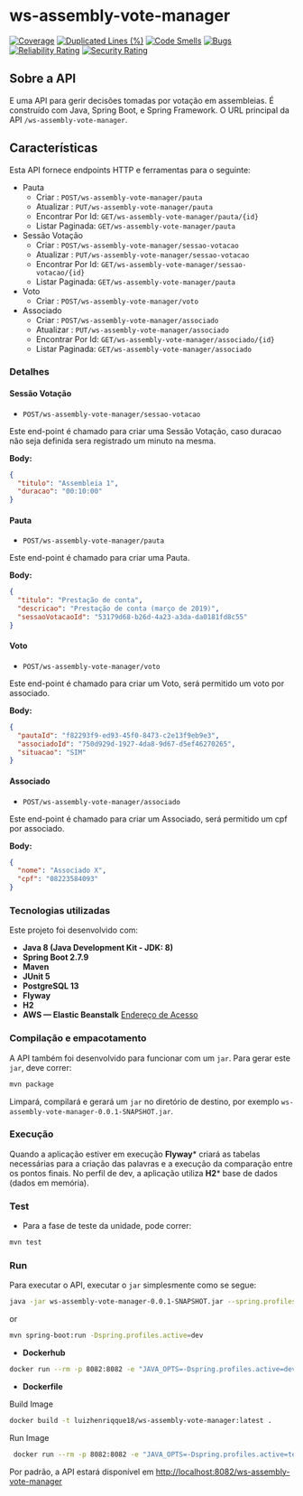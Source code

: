 # ws-assembly-vote-manager

[![Coverage](https://sonarcloud.io/api/project_badges/measure?project=luizhenriqque18_ws-assembly-vote-manager&metric=coverage)](https://sonarcloud.io/summary/new_code?id=luizhenriqque18_ws-assembly-vote-manager) [![Duplicated Lines (%)](https://sonarcloud.io/api/project_badges/measure?project=luizhenriqque18_ws-assembly-vote-manager&metric=duplicated_lines_density)](https://sonarcloud.io/summary/new_code?id=luizhenriqque18_ws-assembly-vote-manager) [![Code Smells](https://sonarcloud.io/api/project_badges/measure?project=luizhenriqque18_ws-assembly-vote-manager&metric=code_smells)](https://sonarcloud.io/summary/new_code?id=luizhenriqque18_ws-assembly-vote-manager) [![Bugs](https://sonarcloud.io/api/project_badges/measure?project=luizhenriqque18_ws-assembly-vote-manager&metric=bugs)](https://sonarcloud.io/summary/new_code?id=luizhenriqque18_ws-assembly-vote-manager) [![Reliability Rating](https://sonarcloud.io/api/project_badges/measure?project=luizhenriqque18_ws-assembly-vote-manager&metric=reliability_rating)](https://sonarcloud.io/summary/new_code?id=luizhenriqque18_ws-assembly-vote-manager) [![Security Rating](https://sonarcloud.io/api/project_badges/measure?project=luizhenriqque18_ws-assembly-vote-manager&metric=security_rating)](https://sonarcloud.io/summary/new_code?id=luizhenriqque18_ws-assembly-vote-manager)

## Sobre a API
E uma API para gerir decisões tomadas por votação em assembleias. É construído com Java, Spring Boot, e Spring Framework. O URL principal da API `/ws-assembly-vote-manager`.

## Características

Esta API fornece endpoints HTTP e ferramentas para o seguinte:

* Pauta
  * Criar : `POST/ws-assembly-vote-manager/pauta`
  * Atualizar : `PUT/ws-assembly-vote-manager/pauta`
  * Encontrar Por Id: `GET/ws-assembly-vote-manager/pauta/{id}`
  * Listar Paginada: `GET/ws-assembly-vote-manager/pauta`
* Sessão Votação
  * Criar : `POST/ws-assembly-vote-manager/sessao-votacao`
  * Atualizar : `PUT/ws-assembly-vote-manager/sessao-votacao`
  * Encontrar Por Id: `GET/ws-assembly-vote-manager/sessao-votacao/{id}`
  * Listar Paginada: `GET/ws-assembly-vote-manager/pauta`
* Voto
  * Criar : `POST/ws-assembly-vote-manager/voto`
* Associado
    * Criar : `POST/ws-assembly-vote-manager/associado`
    * Atualizar : `PUT/ws-assembly-vote-manager/associado`
    * Encontrar Por Id: `GET/ws-assembly-vote-manager/associado/{id}`
    * Listar Paginada: `GET/ws-assembly-vote-manager/associado`

### Detalhes
#### Sessão Votação

- `POST/ws-assembly-vote-manager/sessao-votacao`

Este end-point é chamado para criar uma Sessão Votação, caso duracao não seja definida sera registrado um minuto na mesma.

**Body:**

```json
{
  "titulo": "Assembleia 1", 
  "duracao": "00:10:00"
}
```

#### Pauta 

- `POST/ws-assembly-vote-manager/pauta`

Este end-point é chamado para criar uma Pauta.

**Body:**

```json
{
  "titulo": "Prestação de conta", 
  "descricao": "Prestação de conta (março de 2019)",
  "sessaoVotacaoId": "53179d68-b26d-4a23-a3da-da0181fd8c55"
}
```

#### Voto

- `POST/ws-assembly-vote-manager/voto`

Este end-point é chamado para criar um Voto, será permitido um voto por associado.

**Body:**

```json
{
  "pautaId": "f82293f9-ed93-45f0-8473-c2e13f9eb9e3",
  "associadoId": "750d929d-1927-4da8-9d67-d5ef46270265",
  "situacao": "SIM"
}
```

#### Associado

- `POST/ws-assembly-vote-manager/associado`

Este end-point é chamado para criar um Associado, será permitido um cpf por associado.

**Body:**

```json
{
  "nome": "Associado X",
  "cpf": "08223584093"
}
```

### Tecnologias utilizadas

Este projeto foi desenvolvido com:

* **Java 8 (Java Development Kit - JDK: 8)**
* **Spring Boot 2.7.9**
* **Maven**
* **JUnit 5**
* **PostgreSQL 13**
* **Flyway**
* **H2**
* **AWS — Elastic Beanstalk** [Endereço de Acesso](http://ws-assembly-vote-manager.eba-9q7mtrwr.us-east-1.elasticbeanstalk.com/ws-assembly-vote-manager)

### Compilação e empacotamento

A API também foi desenvolvido para funcionar com um `jar`. Para gerar este `jar`, deve correr:

```bash
mvn package
```

Limpará, compilará e gerará um `jar` no diretório de destino, por exemplo `ws-assembly-vote-manager-0.0.1-SNAPSHOT.jar`.

### Execução

Quando a aplicação estiver em execução **Flyway*** criará as tabelas necessárias para a criação das palavras e a execução da comparação entre os pontos finais. No perfil de dev, a aplicação utiliza **H2*** base de dados (dados em memória).

### Test

* Para a fase de teste da unidade, pode correr:

```bash
mvn test
```

### Run

Para executar o API, executar o `jar` simplesmente como se segue:

```bash
java -jar ws-assembly-vote-manager-0.0.1-SNAPSHOT.jar --spring.profiles.active=dev
```

or

```bash
mvn spring-boot:run -Dspring.profiles.active=dev
```

* **Dockerhub**

```bash
docker run --rm -p 8082:8082 -e "JAVA_OPTS=-Dspring.profiles.active=dev" luiz0s/ws-assembly-vote-manager:latest --server.port=8082
```

* **Dockerfile**

Build Image
```bash
docker build -t luizhenriqque18/ws-assembly-vote-manager:latest .
```

Run Image
```bash
 docker run --rm -p 8082:8082 -e "JAVA_OPTS=-Dspring.profiles.active=test" luizhenriqque18/apimc:latest --server.port=8082
```

Por padrão, a API estará disponível em [http://localhost:8082/ws-assembly-vote-manager](http://localhost:8082/ws-assembly-vote-manager)








